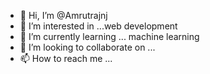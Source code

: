 - 👋 Hi, I’m @Amrutrajnj
- 👀 I’m interested in ...web development 
- 🌱 I’m currently learning ... machine learning 
- 💞️ I’m looking to collaborate on ...
- 📫 How to reach me ...

<!---
Amrutrajnj/Amrutrajnj is a ✨ special ✨ repository because its `README.md` (this file) appears on your GitHub profile.
You can click the Preview link to take a look at your changes.
--->
